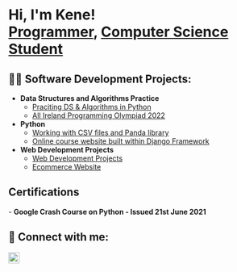 <h1>Hi, I'm Kene! <br/><a href="https://github.com/kenechukz">Programmer</a>, <a href="https://www.linkedin.com/in/kene-declan-chukwu/">Computer Science Student</a></h1>

<h2>👨‍💻 Software Development Projects:</h2>

- <b>Data Structures and Algorithms Practice</b>
  - [Praciting DS & Algorithms in Python](https://github.com/kenechukz/LeetcodeDSA-Practice)
  - [All Ireland Programming Olympiad 2022](https://github.com/kenechukz/AIPO2022)
- <b>Python</b>
  - [Working with CSV files and Panda library](https://github.com/kenechukz/PythonPanda-CSVfiles)
  - [Online course website built within Django Framework](https://github.com/kenechukz/CourseWebPage)
- <b>Web Development Projects</b>
  -  [Web Development Projects](https://github.com/kenechukz/WebDevProjects)
  -  [Ecommerce Website](https://github.com/kenechukz/E-commerceWebsite)
<h2> Certifications</h2>
- <b> Google Crash Course on Python - Issued 21st June 2021 </b>


<h2> 🤳 Connect with me:</h2>

[<img align="left" alt="JoshMadakor | LinkedIn" width="22px" src="https://cdn.jsdelivr.net/npm/simple-icons@v3/icons/linkedin.svg" />][linkedin]


[linkedin]: https://www.linkedin.com/in/kene-declan-chukwu/
